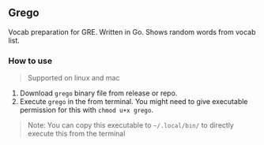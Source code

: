 ## Grego

Vocab preparation for GRE. Written in Go.
Shows random words from vocab list.

### How to use

> Supported on linux and mac

1. Download `grego` binary file from release or repo.
2. Execute `grego` in the from terminal. You might need to give executable permission for this with `chmod u+x grego`.

> Note: You can copy this executable to `~/.local/bin/` to directly execute this from the terminal



